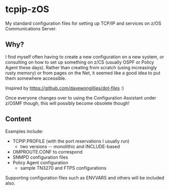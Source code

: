 # tcpip-zOS
My standard configuration files for setting up TCP/IP and services on z/OS Communications Server.

## Why?
I find myself often having to create a new configuration on a new system, or consulting on how to set up something on z/CS (usually OSPF or Policy Agent these days). Rather than creating from scratch (using increasingly rusty memory) or from pages on the Net, it seemed like a good idea to put them somewhere accessible.

Inspired by https://github.com/davewongillies/dot-files :)

Once everyone changes over to using the Configuration Assistant under z/OSMF though, this will possibly become obsolete though!

## Content
Examples include:
* TCPIP.PROFILE (with the port reservations I usually run)
  * two versions -- monolithic and INCLUDE-based
* OMPROUTE.CONF to correspond
* SNMPD configuration files
* Policy Agent configuration
  * sample TN3270 and FTPS configurations

Supporting configuration files such as ENVVARS and others will be included also.
